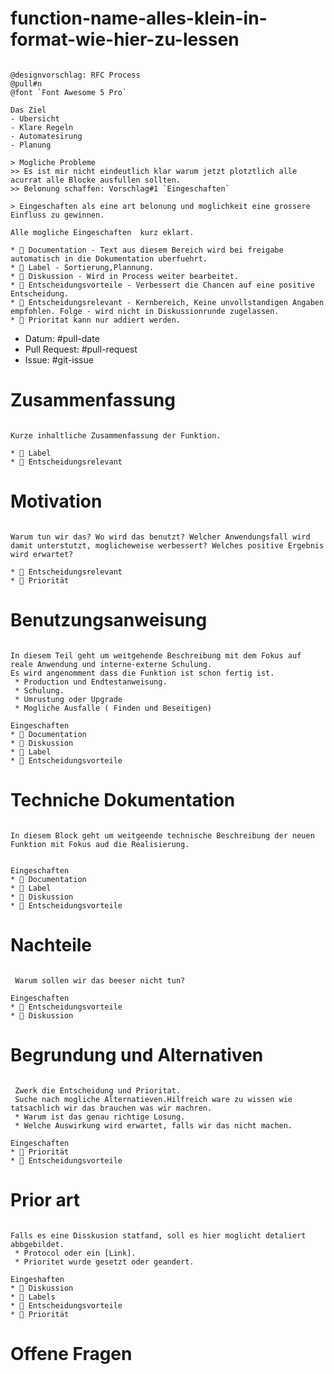 # function-name-alles-klein-in-format-wie-hier-zu-lessen

```rfcbot

@designvorschlag: RFC Process
@pull#n
@font `Font Awesome 5 Pro`

Das Ziel
- Ubersicht
- Klare Regeln
- Automatesirung
- Planung

> Mogliche Probleme
>> Es ist mir nicht eindeutlich klar warum jetzt plotztlich alle acurrat alle Blocke ausfullen sollten.
>> Belonung schaffen: Vorschlag#1 `Eingeschaften`

> Eingeschaften als eine art belonung und moglichkeit eine grossere Einfluss zu gewinnen.

Alle mogliche Eingeschaften  kurz eklart.

*  Documentation - Text aus diesem Bereich wird bei freigabe automatisch in die Dokumentation uberfuehrt.
*  Label - Sortierung,Plannung.
*  Diskussion - Wird in Process weiter bearbeitet.
*  Entscheidungsvorteile - Verbessert die Chancen auf eine positive Entscheidung.
*  Entscheidungsrelevant - Kernbereich, Keine unvollstandigen Angaben empfohlen. Folge - wird nicht in Diskussionrunde zugelassen.
*  Prioritat kann nur addiert werden.

```


* Datum: #pull-date
* Pull Request: #pull-request
* Issue: #git-issue

# Zusammenfassung
[summary]:#summary

```rfcbot

Kurze inhaltliche Zusammenfassung der Funktion.

*  Label
*  Entscheidungsrelevant

```

# Motivation
[motivation]:#motivation

```rfcbot

Warum tun wir das? Wo wird das benutzt? Welcher Anwendungsfall wird damit unterstutzt, moglicheweise werbessert? Welches positive Ergebnis wird erwartet?

*  Entscheidungsrelevant
*  Priorität

```

# Benutzungsanweisung
[guide-level]:#benutzungsanweisung

```rfcbot

In diesem Teil geht um weitgehende Beschreibung mit dem Fokus auf reale Anwendung und interne-externe Schulung.
Es wird angenomment dass die Funktion ist schon fertig ist.
 * Production und Endtestanweisung.
 * Schulung.
 * Umrustung oder Upgrade
 * Mogliche Ausfalle ( Finden und Beseitigen)

Eingeschaften
*  Documentation
*  Diskussion
*  Label
*  Entscheidungsvorteile

```

# Techniche Dokumentation
[reference-level]: #reference-level

```rfcbot

In diesem Block geht um weitgeende technische Beschreibung der neuen Funktion mit Fokus aud die Realisierung.


Eingeschaften
*  Documentation
*  Label
*  Diskussion
*  Entscheidungsvorteile

```

# Nachteile
[drawbacks]: #drawbacks

```rfcbot

 Warum sollen wir das beeser nicht tun?

Eingeschaften
*  Entscheidungsvorteile
*  Diskussion

```

# Begrundung und Alternativen
[rationale-and-alternatives]: #rationale-and-alternatives

```rfcbot

 Zwerk die Entscheidung und Prioritat.
 Suche nach mogliche Alternatieven.Hilfreich ware zu wissen wie tatsachlich wir das brauchen was wir machren.
 * Warum ist das genau richtige Losung.
 * Welche Auswirkung wird erwartet, falls wir das nicht machen.

Eingeschaften
*  Priorität
*  Entscheidungsvorteile

```

# Prior art
[prior-art]: #prior-art

```rfdbot

Falls es eine Disskusion statfand, soll es hier moglicht detaliert abbgebildet.
 * Protocol oder ein [Link].
 * Prioritet wurde gesetzt oder geandert.

Eingeshaften
*  Diskussion
*  Labels
*  Entscheidungsvorteile
*  Priorität

```

# Offene Fragen
[unresolved-questions]:#unresolved-questions

```rfcbot


```
